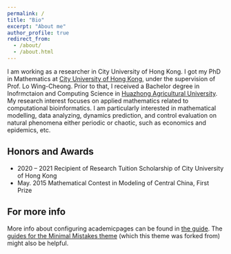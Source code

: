 ```yaml
---
permalink: /
title: "Bio"
excerpt: "About me"
author_profile: true
redirect_from: 
  - /about/
  - /about.html
---
```


I am working as a researcher in City University of Hong Kong. I got my PhD in Mathematics at [City University of Hong Kong](https://www.cityu.edu.hk/), under the supervision of Prof. Lo Wing-Cheong. Prior to that, I received a Bachelor degree in Inofrmctaion and Computing Science in [Huazhong Agricultural University](https://www.hzau.edu.cn/en/HOME.htm). My research interest focuses on applied mathematics related to computational bioinformatics. I am particularly interested in mathematical modelling, data analyzing, dynamics prediction, and control evaluation on natural phenomena either periodic or chaotic, such as economics and epidemics, etc.


Honors and Awards
------
* 2020 – 2021 Recipient of Research Tuition Scholarship of City University of Hong Kong
* May. 2015 Mathematical Contest in Modeling of Central China, First Prize


For more info
------
More info about configuring academicpages can be found in [the guide](https://academicpages.github.io/markdown/). The [guides for the Minimal Mistakes theme](https://mmistakes.github.io/minimal-mistakes/docs/configuration/) (which this theme was forked from) might also be helpful.
